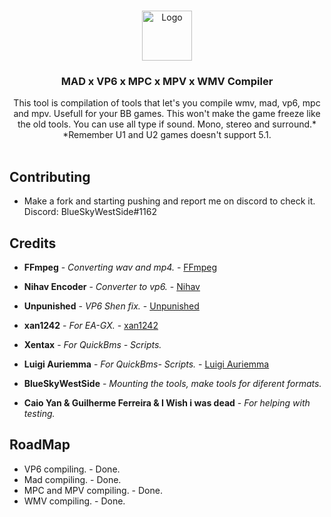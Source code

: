 <br/>
<p align="center">
  <a href="https://github.com/bluesky-dev12/MAD-x-VP6-x-MPC-x-MPV-Compiler">
    <img src="https://github.com/bluesky-dev12/MAD-x-VP6-x-MPC-x-MPV-Compiler/blob/main/Logo.png" alt="Logo" width="80" height="80">
  </a>

  <h3 align="center">MAD x VP6 x MPC x MPV x WMV Compiler</h3>

  <p align="center">
     This tool is compilation of tools that let's you compile wmv, mad, vp6, mpc and mpv.
     Usefull for your BB games. 
     This won't make the game freeze like the old tools. You can use all type if sound. Mono, stereo and surround.*
     *Remember U1 and U2 games doesn't support 5.1.
    <br/>
    <br/>
  </p>
</p>



## Contributing
* []() Make a fork and starting pushing and report me on discord to check it. Discord: BlueSkyWestSide#1162


## Credits

* **FFmpeg** - *Converting wav and mp4.* - [FFmpeg](https://github.com/FFmpeg/FFmpeg) 

* **Nihav Encoder** - *Converter to vp6.* - [Nihav](https://nihav.org/index.html) 

* **Unpunished** - *VP6 Shen fix.* - [Unpunished](https://github.com/TheUnpunished/vp6converter) 

* **xan1242** - *For EA-GX.* - [xan1242](https://github.com/xan1242) 

* **Xentax** - *For QuickBms - Scripts.*

* **Luigi Auriemma** - *For QuickBms- Scripts.* - [Luigi Auriemma](https://aluigi.altervista.org/quickbms.htm)

* **BlueSkyWestSide** - *Mounting the tools, make tools for diferent formats.*

* **Caio Yan & Guilherme Ferreira & I Wish i was dead** - *For helping with testing.*

## RoadMap

* []() VP6 compiling. -  Done.
* []() Mad compiling. - Done.
* []() MPC and MPV compiling. - Done.
* []() WMV compiling. - Done.
